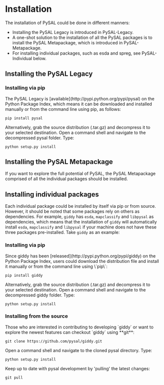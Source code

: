 Installation
============

The installation of PySAL could be done in different manners:

-   Installing the PySAL Legacy is introduced in PySAL-Legacy.
-   A one-shot solution to the installation of all the PySAL packages is
    to install the PySAL Metapackage, which is introduced in
    PySAL-Metapackage.
-   For installing individual packages, such as esda and spreg, see
    PySAL-Individual below.

Installing the PySAL Legacy
---------------------------

<h3>Installing via pip</h3>
The PySAL Legacy is [available](http://pypi.python.org/pypi/pysal) on
the Python Package Index, which means it can be downloaded and installed
manually or from the command line using pip, as follows:

    pip install pysal

Alternatively, grab the source distribution (.tar.gz) and decompress it
to your selected destination. Open a command shell and navigate to the
decompressed pysal folder. Type:

    python setup.py install

Installing the PySAL Metapackage
--------------------------------

If you want to explore the full potential of PySAL, the PySAL
Metapackage comprised of all the individual packages should be
installed.

Installing individual packages
------------------------------

Each individual package could be installed by itself via pip or from
source. However, it should be noted that some packages rely on others as
dependencies. For example, `giddy` has `esda`, `mapclassify` and
`libpysal` as dependencies, which means that the installation of `giddy`
will automatically install `esda`, `mapclassify` and `libpysal` if your
machine does not have these three packages pre-installed. Take `giddy`
as an example:

<h3>Installing via pip</h3>
Since giddy has been [released](http://pypi.python.org/pypi/giddy) on
the Python Package Index, users could download the distribution file and
install it manually or from the command line using \`pip\`:

    pip install giddy

Alternatively, grab the source distribution (.tar.gz) and decompress it
to your selected destination. Open a command shell and navigate to the
decompressed giddy folder. Type:

    python setup.py install

<h3>Installing from the source</h3>
Those who are interested in contributing to developing `giddy` or want
to explore the newest features can checkout `giddy` using **git**:

    git clone https://github.com/pysal/giddy.git

Open a command shell and navigate to the cloned pysal directory. Type:

    python setup.py install

Keep up to date with pysal development by 'pulling' the latest changes:

    git pull
